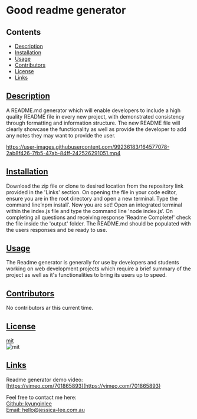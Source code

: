  # Good readme generator

  ## Contents
  * [Description](#description)
  * [Installation](#install)
  * [Usage](#usage)
  * [Contributors](#contributors)
  * [License](#license)
  * [Links](#links)

  ## [Description](#contents)

  A README.md generator which will enable developers to include a high quality README file in every new project, with demonstrated consistency through formatting and information structure. The new README file will clearly showcase the functionality as well as provide the developer to add any notes they may want to provide the user.


https://user-images.githubusercontent.com/99236183/164577078-2ab8f426-7fb5-47ab-84ff-242526291051.mp4



  ## [Installation](#contents)

  Download the zip file or clone to desired location from the repository link provided in the 'Links' section. On opening the file in your code editor, ensure you are in the root directory and open a new terminal. Type the command line’npm install’. Now you are set! Open an integrated terminal within the index.js file and type the command line 'node index.js’. On completing all questions and receiving response 'Readme Complete!' check the file inside the 'output' folder. The README.md should be populated with the users responses and be ready to use. 

  
  ## [Usage](#contents)

  The Readme generator is generally for use by developers and students working on web development projects which require a brief summary of the project as well as it's functionalities to bring its users up to speed.


  ## [Contributors](#contents)

  No contributors ar this current time.
  
  

  ## [License](#contents)

 [mit](https://choosealicense.com/licenses/mit)<br>
![mit](https://img.shields.io/badge/license-mit-blue)

  ## [Links](#contents)
  Readme generator demo video:<br> 
  [https://vimeo.com/701865893](https://vimeo.com/701865893)
  
   Feel free to contact me here:<br>
  [Github: kyunginlee](https://github.com/kyunginlee)<br>
  [Email: hello@jessica-lee.com.au](mailto:$data.email})
